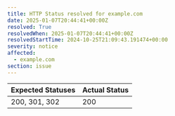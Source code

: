 ```yaml
---
title: HTTP Status resolved for example.com
date: 2025-01-07T20:44:41+00:00Z
resolved: True
resolvedWhen: 2025-01-07T20:44:41+00:00Z
resolvedStartTime: 2024-10-25T21:09:43.191474+00:00
severity: notice
affected:
  - example.com
section: issue
---
```


| Expected Statuses | Actual Status  |
|-------------------|----------------|
| 200, 301, 302 | 200 |
